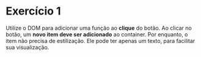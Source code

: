 # Exercício 1
Utilize o DOM para adicionar uma função ao **clique** do botão. 
Ao clicar no botão, um **novo item deve ser adicionado** ao container. 
Por enquanto, o item não precisa de estilização. Ele pode ter apenas um texto, para facilitar sua visualização.